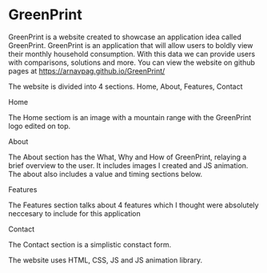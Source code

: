 # GreenPrint
GreenPrint is a website created to showcase an application idea called GreenPrint.
GreenPrint is an application that will allow users to boldly view their monthly 
household consumption. With this data we can provide users with comparisons, solutions
and more. You can view the website on github pages at https://arnavpag.github.io/GreenPrint/

The website is divided into 4 sections. Home, About, Features, Contact

Home

The Home sectiom is an image with a mountain range with the GreenPrint logo edited on top.

About

The About section has the What, Why and How of GreenPrint, relaying a brief overview to the user.
It includes images I created and JS animation. The about also includes a value and timing sections
below.

Features

The Features section talks about 4 features which I thought were absolutely neccesary to include 
for this application

Contact

The Contact section is a simplistic constact form. 

The website uses HTML, CSS, JS and JS animation library.
